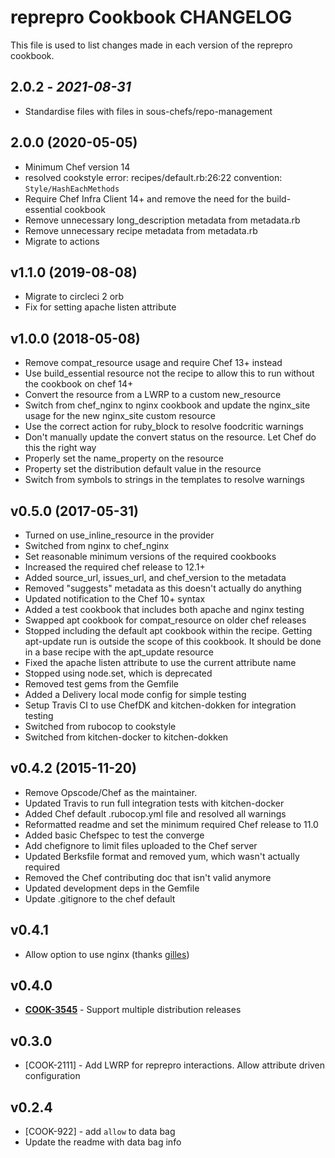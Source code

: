# reprepro Cookbook CHANGELOG

This file is used to list changes made in each version of the reprepro cookbook.

## 2.0.2 - *2021-08-31*

- Standardise files with files in sous-chefs/repo-management

## 2.0.0 (2020-05-05)

- Minimum Chef version 14
- resolved cookstyle error: recipes/default.rb:26:22 convention: `Style/HashEachMethods`
- Require Chef Infra Client 14+ and remove the need for the build-essential cookbook
- Remove unnecessary long_description metadata from metadata.rb
- Remove unnecessary recipe metadata from metadata.rb
- Migrate to actions

## v1.1.0 (2019-08-08)

- Migrate to circleci 2 orb
- Fix for setting apache listen attribute

## v1.0.0 (2018-05-08)

- Remove compat_resource usage and require Chef 13+ instead
- Use build_essential resource not the recipe to allow this to run without the cookbook on chef 14+
- Convert the resource from a LWRP to a custom new_resource
- Switch from chef_nginx to nginx cookbook and update the nginx_site usage for the new nginx_site custom resource
- Use the correct action for ruby_block to resolve foodcritic warnings
- Don't manually update the convert status on the resource. Let Chef do this the right way
- Properly set the name_property on the resource
- Property set the distribution default value in the resource
- Switch from symbols to strings in the templates to resolve warnings

## v0.5.0 (2017-05-31)

- Turned on use_inline_resource in the provider
- Switched from nginx to chef_nginx
- Set reasonable minimum versions of the required cookbooks
- Increased the required chef release to 12.1+
- Added source_url, issues_url, and chef_version to the metadata
- Removed "suggests" metadata as this doesn't actually do anything
- Updated notification to the Chef 10+ syntax
- Added a test cookbook that includes both apache and nginx testing
- Swapped apt cookbook for compat_resource on older chef releases
- Stopped including the default apt cookbook within the recipe. Getting apt-update run is outside the scope of this cookbook. It should be done in a base recipe with the apt_update resource
- Fixed the apache listen attribute to use the current attribute name
- Stopped using node.set, which is deprecated
- Removed test gems from the Gemfile
- Added a Delivery local mode config for simple testing
- Setup Travis CI to use ChefDK and kitchen-dokken for integration testing
- Switched from rubocop to cookstyle
- Switched from kitchen-docker to kitchen-dokken

## v0.4.2 (2015-11-20)

- Remove Opscode/Chef as the maintainer.
- Updated Travis to run full integration tests with kitchen-docker
- Added Chef default .rubocop.yml file and resolved all warnings
- Reformatted readme and set the minimum required Chef release to 11.0
- Added basic Chefspec to test the converge
- Add chefignore to limit files uploaded to the Chef server
- Updated Berksfile format and removed yum, which wasn't actually required
- Removed the Chef contributing doc that isn't valid anymore
- Updated development deps in the Gemfile
- Update .gitignore to the chef default

## v0.4.1

- Allow option to use nginx (thanks [gilles](https://github.com/gilles))

## v0.4.0

- **[COOK-3545](https://tickets.opscode.com/browse/COOK-3545)** - Support multiple distribution releases

## v0.3.0

- [COOK-2111] - Add LWRP for reprepro interactions. Allow attribute driven configuration

## v0.2.4

- [COOK-922] - add `allow` to data bag
- Update the readme with data bag info
